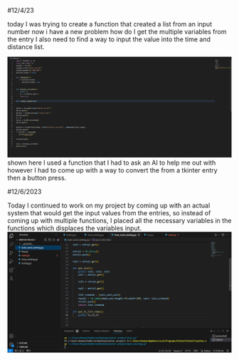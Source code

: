 #12/4/23

today I was trying to create a function that created a list from an input number
now i have a new problem how do I get the multiple variables from the entry 
I also need to find a way to input the value into the time and distance list.

![code worked on here](worktime.png)
shown here I used a function that I had to ask an AI to help me out with however I had to come up with a way to convert the from a tkinter entry then a button press.

#12/6/2023

Today I continued to work on my project by coming up with an actual system that would get the input values from the entries, so instead of coming up with multiple functions, I placed all the necessary variables in the functions which displaces the variables input.
![code worked on here](workday3.png)
